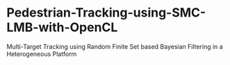 # Pedestrian-Tracking-using-SMC-LMB-with-OpenCL
Multi-Target Tracking using Random Finite Set based Bayesian Filtering in a Heterogeneous Platform
